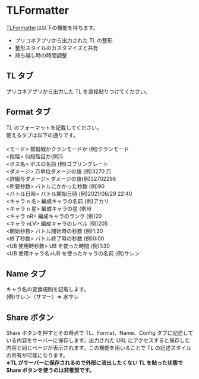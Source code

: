 # TLFormatter

[TLFormatter](https://tl-formatter.vercel.app/)は以下の機能を持ちます。

- プリコネアプリから出力された TL の整形
- 整形スタイルのカスタマイズと共有
- 持ち越し時の時間調整

## TL タブ

プリコネアプリから出力した TL を直接貼りつけてください。

## Format タブ

TL のフォーマットを記載してください。<br>使えるタブは以下の通りです。<br><br>
<モード> 模擬戦かクランモードか (例)クランモード<br>
<段階> 何段階目か(例)5<br>
<ボス名> ボスの名前 (例)ゴブリングレート<br>
<ダメージ> 万単位ダメージの値 (例)3270 万<br>
<詳細与ダメージ> ダメージの値(例)32702296<br>
<所要秒数> バトルにかかった秒数 (例)90<br>
<バトル日時> バトル開始日時 (例)2021/06/29 22:40<br>
<キャラ n 名> 編成キャラの名前 (例)アカリ<br>
<キャラ n 星> 編成キャラの星 (例)6<br>
<キャラ nR> 編成キャラのランク (例)20<br>
<キャラ nLV> 編成キャラのレベル (例)205<br>
<開始秒数> バトル開始時の秒数 (例)1:30<br>
<終了秒数> バトル終了時の秒数 (例)0:00<br>
<UB 使用時秒数> UB を使った時間 (例)1:30<br>
<UB 使用キャラ名>UB を使ったキャラの名前 (例)サレン<br>

## Name タブ

キャラ名の変換規則を記載します。<br>
(例)サレン（サマー）⇒ 水サレ

## Share ボタン

Share ボタンを押すとその時点で TL、Format、Name、Config タブに記述している内容をサーバーに保存します。出力された URL にアクセスすると保存した内容と同じページが表示されます。この機能を用いることで TL の記述スタイルの共有が可能になります。<br>**※TL がサーバーに保存されるので外部に流出したくない TL を貼った状態で Share ボタンを使うのは非推奨です。**
